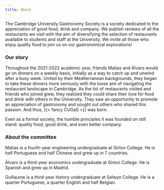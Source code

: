```yaml
---
title: About
---
```


The Cambridge University Gastronomy Society is a society dedicated to the appreciation of good food, drink and company. We publish reviews of all the restaurants we visit with the aim of diversifying the selection of restaurants available to students and staff at the University. We invite all those who enjoy quality food to join us on our gastronomical explorations!

### Our story

Throughout the 2021-2022 academic year, friends Matias and Álvaro would go on dinners on a weekly basis, initially as a way to catch up and unwind after a busy week. United by their Mediterranean backgrounds, they began to take these dinners more seriously with the loose aim of navigating the restaurant landscape in Cambridge. As the list of restaurants visited and friends who joined grew, they realized they could share their love for food and drink with others in the University. They saw an opportunity to promote an appreciation of gastronomy and sought out others who shared this passion. And thus, {{< fancy CUGaS >}} was born.

Even as a formal society, the humble principles it was founded on still stand: quality food, good drink, and even better company.

### About the committee

Matias is a fourth-year engineering undergraduate at Girton College. He is half Portuguese and half Chinese and grew up in 7 countries.

Álvaro is a third-year economics undergraduate at Girton College. He is Spanish and grew up in Madrid.

Guillaume is a third-year history undergraduate at Selwyn College. He is a quarter Portuguese, a quarter English and half Belgian.